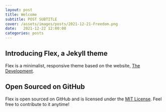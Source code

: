 ```yaml
---
layout: post
title: Welcome
subtitle: POST SUBTITLE
cover: /assets/images/posts/2021-12-21-Freedom.png
date:   2021-12-22 12:00:00
categories: posts
---
```


## Introducing Flex, a Jekyll theme

Flex is a minimalist, responsive theme based on the website, [The Development](http://thedevelopment.co).

## Open Sourced on GitHub

Flex is open sourced on GitHub and is licensed under the [MIT License](http://opensource.org/licenses/MIT). Feel free to contribute to it anytime!